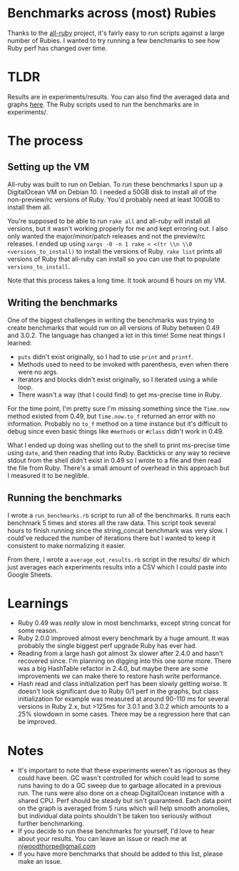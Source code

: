 # Benchmarks across (most) Rubies

Thanks to the [all-ruby](https://github.com/akr/all-ruby) project, it's fairly easy to run scripts against a large number of Rubies. I wanted to try running a few benchmarks to see how Ruby perf has changed over time.

# TLDR

Results are in experiments/results. You can also find the averaged data and graphs [here](https://docs.google.com/spreadsheets/d/1FdtU7Dt2-WbWBbc3TM5_txBk4SJb2tC0HTzKxYtOiEw/edit?usp=sharing). The Ruby scripts used to run the benchmarks are in experiments/.

# The process

## Setting up the VM

All-ruby was built to run on Debian. To run these benchmarks I spun up a DigitalOcean VM on Debian 10. I needed a 50GB disk to install all of the non-preview/rc versions of Ruby. You'd probably need at least 100GB to install them all.

You're supposed to be able to run `rake all` and all-ruby will install all versions, but it wasn't working properly for me and kept erroring out. I also only wanted the major/minor/patch releases and not the preview/rc releases. I ended up using `xargs -0 -n 1 rake < <(tr \\n \\0 <versions_to_install)` to install the versions of Ruby. `rake list` prints all versions of Ruby that all-ruby can install so you can use that to populate `versions_to_install`.

Note that this process takes a long time. It took around 6 hours on my VM.

## Writing the benchmarks

One of the biggest challenges in writing the benchmarks was trying to create benchmarks that would run on all versions of Ruby between 0.49 and 3.0.2. The language has changed a lot in this time! Some neat things I learned:

- `puts` didn't exist originally, so I had to use `print` and `printf`.
- Methods used to need to be invoked with parenthesis, even when there were no args.
- Iterators and blocks didn't exist originally, so I iterated using a while loop.
- There wasn't a way (that I could find) to get ms-precise time in Ruby.

For the time point, I'm pretty sure I'm missing something since the `Time.now` method existed from 0.49, but `Time.now.to_f` returned an error with no information. Probably no `to_f` method on a time instance but it's difficult to debug since even basic things like `#methods` or `#class` didn't work in 0.49.

What I ended up doing was shelling out to the shell to print ms-precise time using `date`, and then reading that into Ruby. Backticks or any way to recieve stdout from the shell didn't exist in 0.49 so I wrote to a file and then read the file from Ruby. There's a small amount of overhead in this approach but I measured it to be neglible.

## Running the benchmarks

I wrote a `run_benchmarks.rb` script to run all of the benchmarks. It runs each benchmark 5 times and stores all the raw data. This script took several hours to finish running since the string_concat benchmark was very slow. I could've reduced the number of iterations there but I wanted to keep it consistent to make normalizing it easier.

From there, I wrote a `average_out_results.rb` script in the results/ dir which just averages each experiments results into a CSV which I could paste into Google Sheets.

# Learnings

- Ruby 0.49 was _really_ slow in most benchmarks, except string concat for some reason.
- Ruby 2.0.0 improved almost every benchmark by a huge amount. It was probably the single biggest perf upgrade Ruby has ever had.
- Reading from a large hash got almost 3x slower after 2.4.0 and hasn't recovered since. I'm planning on digging into this one some more. There was a big HashTable refactor in 2.4.0, but maybe there are some improvements we can make there to restore hash write performance.
- Hash read and class initialization perf has been slowly getting worse. It doesn't look significant due to Ruby 0/1 perf in the graphs, but class initialization for example was measured at around 90-110 ms for several versions in Ruby 2.x, but >125ms for 3.0.1 and 3.0.2 which amounts to a 25% slowdown in some cases. There may be a regression here that can be improved.

# Notes

- It's important to note that these experiments weren't as rigorous as they could have been. GC wasn't controlled for which could lead to some runs having to do a GC sweep due to garbage allocated in a previous run. The runs were also done on a cheap DigitalOcean instance with a shared CPU. Perf should be steady but isn't guaranteed. Each data point on the graph is averaged from 5 runs which will help smooth anomolies, but individual data points shouldn't be taken too seriously without further benchmarking.
- If you decide to run these benchmarks for yourself, I'd love to hear about your results. You can leave an issue or reach me at njwoodthorpe@gmail.com
- If you have more benchmarks that should be added to this list, please make an issue.
